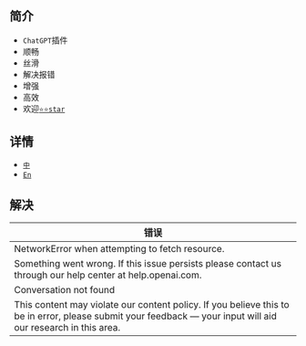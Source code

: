 ## 简介

- ```ChatGPT```插件
- 顺畅
- 丝滑
- 解决报错
- 增强
- 高效
- 欢迎[```⭐️⭐️star```](https://github.com/xcanwin/KeepChatGPT/)

## 详情

- [```中```](https://github.com/xcanwin/KeepChatGPT/blob/main/README_CN.md)
- [```En```](https://github.com/xcanwin/KeepChatGPT/blob/main/README_EN.md)

## 解决

| 错误 |
| --- |
| NetworkError when attempting to fetch resource. |
| Something went wrong. If this issue persists please contact us through our help center at help.openai.com. |
| Conversation not found |
| This content may violate our content policy. If you believe this to be in error, please submit your feedback — your input will aid our research in this area. |
